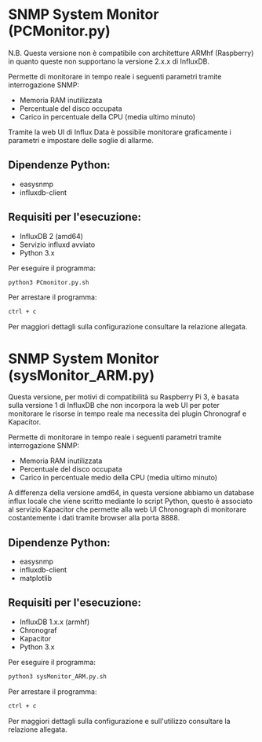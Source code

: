 # SNMP System Monitor (PCMonitor.py)

N.B. Questa versione non è compatibile con architetture ARMhf (Raspberry) in quanto queste non supportano la versione 2.x.x di InfluxDB.

Permette di monitorare in tempo reale i seguenti parametri tramite interrogazione SNMP:
  - Memoria RAM inutilizzata
  - Percentuale del disco occupata
  - Carico in percentuale della CPU (media ultimo minuto)

Tramite la web UI di Influx Data è possibile monitorare graficamente i parametri e impostare delle soglie di allarme.

## Dipendenze Python:
 - easysnmp
 - influxdb-client

## Requisiti per l'esecuzione:
  - InfluxDB 2 (amd64)
  - Servizio influxd avviato
  - Python 3.x

Per eseguire il programma:
```bash
python3 PCmonitor.py.sh
```  
Per arrestare il programma:
```bash
ctrl + c
```  

Per maggiori dettagli sulla configurazione consultare la relazione allegata.

# SNMP System Monitor (sysMonitor_ARM.py)

Questa versione, per motivi di compatibilità su Raspberry Pi 3, è basata sulla versione 1 di InfluxDB che non incorpora la web UI per poter monitorare le risorse in tempo reale ma necessita dei plugin Chronograf e Kapacitor.

Permette di monitorare in tempo reale i seguenti parametri tramite interrogazione SNMP:
  - Memoria RAM inutilizzata
  - Percentuale del disco occupata
  - Carico in percentuale medio della CPU (media ultimo minuto)

A differenza della versione amd64, in questa versione abbiamo un database influx locale che viene scritto mediante lo script Python, questo è associato al servizio Kapacitor che permette alla web UI Chronograph di monitorare costantemente i dati tramite browser alla porta 8888.

## Dipendenze Python:
 - easysnmp
 - influxdb-client
 - matplotlib

## Requisiti per l'esecuzione:
  - InfluxDB 1.x.x (armhf)
  - Chronograf
  - Kapacitor
  - Python 3.x

Per eseguire il programma:
```bash
python3 sysMonitor_ARM.py.sh
```  
Per arrestare il programma:
```bash
ctrl + c
```  
Per maggiori dettagli sulla configurazione e sull'utilizzo consultare la relazione allegata.
